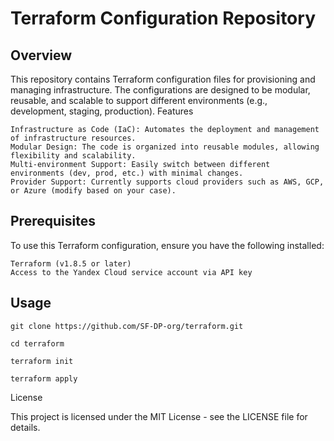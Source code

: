 Terraform Configuration Repository
==================================
Overview
--------

This repository contains Terraform configuration files for provisioning and managing infrastructure. The configurations are designed to be modular, reusable, and scalable to support different environments (e.g., development, staging, production).
Features

    Infrastructure as Code (IaC): Automates the deployment and management of infrastructure resources.
    Modular Design: The code is organized into reusable modules, allowing flexibility and scalability.
    Multi-environment Support: Easily switch between different environments (dev, prod, etc.) with minimal changes.
    Provider Support: Currently supports cloud providers such as AWS, GCP, or Azure (modify based on your case).

Prerequisites
-------------

To use this Terraform configuration, ensure you have the following installed:

    Terraform (v1.8.5 or later)
    Access to the Yandex Cloud service account via API key 

Usage
-----

    git clone https://github.com/SF-DP-org/terraform.git
    
    cd terraform
    
    terraform init
    
    terraform apply

License

This project is licensed under the MIT License - see the LICENSE file for details.

